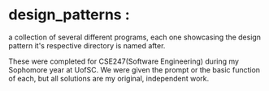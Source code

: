 # design_patterns : 

a collection of several different programs, each one showcasing the design pattern it's respective directory is named after. 

These were completed for CSE247(Software Engineering) during my Sophomore year at UofSC. We were given the prompt or the basic function of each, but all solutions are my original, independent work.
